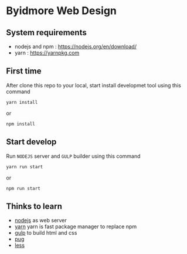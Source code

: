 # Byidmore Web Design

## System requirements
 - nodejs and npm : https://nodejs.org/en/download/
 - yarn : https://yarnpkg.com


## First time
After clone this repo to your local, start install developmet tool using this command
```
yarn install
```
or 
```
npm install
```

## Start develop 
Run `NODEJS` server and `GULP` builder using this command
```
yarn run start
```
or
```
npm run start
```

## Thinks to learn

* [nodejs]('https://nodejs.org') as web server
* [yarn](https://yarnpkg.com) yarn is fast package manager to replace npm
* [gulp]('gulpjs.com/') to build html and css
* [pug]('https://github.com/pugjs')
* [less]('lesscss.org')